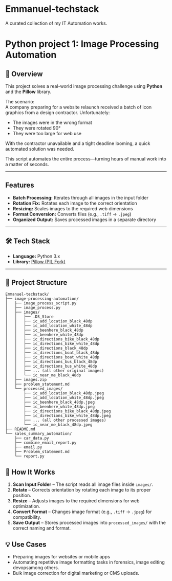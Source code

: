 # Emmanuel-techstack
A curated collection of my IT Automation works.

# Python project 1: Image Processing Automation

## 📌 Overview
This project solves a real-world image processing challenge using **Python** and the **Pillow** library.

The scenario:  
A company preparing for a website relaunch received a batch of icon graphics from a design contractor. Unfortunately:  
- The images were in the wrong format  
- They were rotated 90°  
- They were too large for web use  

With the contractor unavailable and a tight deadline looming, a quick automated solution was needed.

This script automates the entire process—turning hours of manual work into a matter of seconds.

---

## Features
- **Batch Processing:** Iterates through all images in the input folder
- **Rotation Fix:** Rotates each image to the correct orientation
- **Resizing:** Scales images to the required web dimensions
- **Format Conversion:** Converts files (e.g., `.tiff` → `.jpeg`)
- **Organized Output:** Saves processed images in a separate directory

---

## 🛠 Tech Stack
- **Language:** Python 3.x  
- **Library:** [Pillow (PIL Fork)](https://pillow.readthedocs.io/)  

---

## 📂 Project Structure
    Emmanuel-techstack/
    ├── image-processing-automation/
    │   ├── image_process_script.py
    │   ├── image_process.py
    │   ├── images/
    │   │   ├── .DS_Store
    │   │   ├── ic_add_location_black_48dp
    │   │   ├── ic_add_location_white_48dp
    │   │   ├── ic_beenhere_black_48dp
    │   │   ├── ic_beenhere_white_48dp
    │   │   ├── ic_directions_bike_black_48dp
    │   │   ├── ic_directions_bike_white_48dp
    │   │   ├── ic_directions_black_48dp
    │   │   ├── ic_directions_boat_black_48dp
    │   │   ├── ic_directions_boat_white_48dp
    │   │   ├── ic_directions_bus_black_48dp
    │   │   ├── ic_directions_bus_white_48dp
    │   │   ├── ... (all other original images)
    │   │   └── ic_near_me_black_48dp
    │   ├── images.zip
    │   ├── problem_statement.md
    │   └── processed_images/
    │       ├── ic_add_location_black_48dp.jpeg
    │       ├── ic_add_location_white_48dp.jpeg
    │       ├── ic_beenhere_black_48dp.jpeg
    │       ├── ic_beenhere_white_48dp.jpeg
    │       ├── ic_directions_bike_black_48dp.jpeg
    │       ├── ic_directions_bike_white_48dp.jpeg
    │       ├── ... (all other processed images)
    │       └── ic_near_me_black_48dp.jpeg
    ├── README.md
    └── sales_summary_automation/
        ├── car_data.py
        ├── combine_email_report.py
        ├── email.py
        ├── Problem_statement.md
        └── report.py


## 🔄 How It Works
1. **Scan Input Folder** – The script reads all image files inside `images/`.  
2. **Rotate** – Corrects orientation by rotating each image to its proper position.  
3. **Resize** – Adjusts images to the required dimensions for web optimization.  
4. **Convert Format** – Changes image format (e.g., `.tiff` → `.jpeg`) for compatibility.  
5. **Save Output** – Stores processed images into `processed_images/` with the correct naming and format.  


## 💡 Use Cases
- Preparing images for websites or mobile apps  
- Automating repetitive image formatting tasks in forensics, image editing devopsamong others.  
- Bulk image correction for digital marketing or CMS uploads. 


